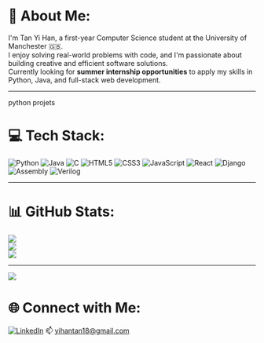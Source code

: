 # 💫 About Me:
I'm Tan Yi Han, a first-year Computer Science student at the University of Manchester 🇬🇧.  
I enjoy solving real-world problems with code, and I'm passionate about building creative and efficient software solutions.  
Currently looking for **summer internship opportunities** to apply my skills in Python, Java, and full-stack web development.

---

python projets


# 💻 Tech Stack:
![Python](https://img.shields.io/badge/Python-3670A0?style=plastic&logo=python&logoColor=ffdd54)
![Java](https://img.shields.io/badge/Java-ED8B00?style=plastic&logo=java&logoColor=white)
![C](https://img.shields.io/badge/C-00599C?style=plastic&logo=c&logoColor=white)
![HTML5](https://img.shields.io/badge/html5-%23E34F26.svg?style=plastic&logo=html5&logoColor=white)
![CSS3](https://img.shields.io/badge/css3-%231572B6.svg?style=plastic&logo=css3&logoColor=white)
![JavaScript](https://img.shields.io/badge/javascript-%23323330.svg?style=plastic&logo=javascript&logoColor=%23F7DF1E)
![React](https://img.shields.io/badge/react-%2320232a.svg?style=plastic&logo=react&logoColor=%2361DAFB)
![Django](https://img.shields.io/badge/django-092E20?style=plastic&logo=django&logoColor=white)
![Assembly](https://img.shields.io/badge/assembly-000000.svg?style=plastic&logo=assemblyscript&logoColor=white)
![Verilog](https://img.shields.io/badge/verilog-grey?style=plastic)

---

# 📊 GitHub Stats:
![](https://github-readme-stats.vercel.app/api?username=yihantan18&theme=dark&hide_border=false&include_all_commits=false&count_private=false)<br/>
![](https://github-readme-streak-stats.herokuapp.com/?user=yihantan18&theme=dark&hide_border=false)<br/>
![](https://github-readme-stats.vercel.app/api/top-langs/?username=yihantan18&theme=dark&hide_border=false&include_all_commits=false&count_private=false&layout=compact)

---
[![](https://visitcount.itsvg.in/api?id=yihantan18&icon=0&color=0)](https://visitcount.itsvg.in)

# 🌐 Connect with Me:
[![LinkedIn](https://img.shields.io/badge/LinkedIn-%230077B5.svg?style=plastic&logo=linkedin&logoColor=white)](https://linkedin.com/in/yihantan18)
📫 yihantan18@gmail.com

<!-- Proudly created with GPRM ( https://gprm.itsvg.in ) -->
